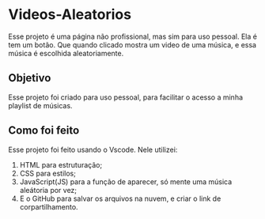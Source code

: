 # Videos-Aleatorios
Esse projeto é uma página não profissional, mas sim para uso pessoal. Ela é tem um botão. Que quando clicado mostra um video de uma música, e essa música é escolhida aleatoriamente.

## Objetivo
Esse projeto foi criado para uso pessoal, para facilitar o acesso a minha playlist de músicas.

## Como foi feito
Esse projeto foi feito usando o Vscode. Nele utilizei: 
<ol>
    <li>HTML para estruturação;</li>
    <li>CSS para estilos;</li>
    <li>JavaScript(JS) para a função de aparecer, só mente uma música aleátoria por vez;</li>
    <li>E o GitHub para salvar os arquivos na nuvem, e criar o link de corpartilhamento.</li>
</ol>
